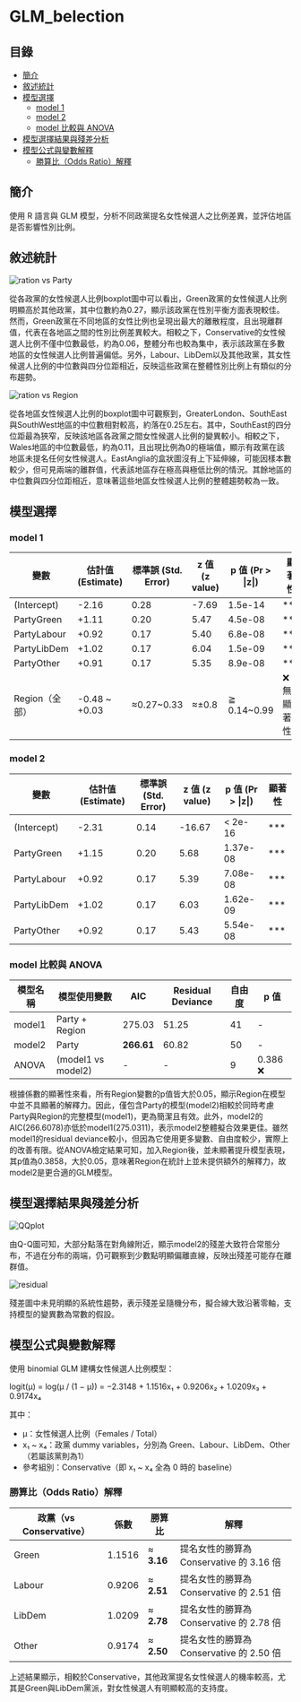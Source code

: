 # GLM_belection

## 目錄
- [簡介](#簡介)
- [敘述統計](#敘述統計)
- [模型選擇](#模型選擇)
  - [model 1](#model-1)
  - [model 2](#model-2)
  - [model 比較與 ANOVA](#model比較與ANOVA)
- [模型選擇結果與殘差分析](#模型選擇結果與殘差分析)
- [模型公式與變數解釋](#模型公式與變數解釋)
  - [勝算比（Odds Ratio）解釋](#勝算比odds-ratio解釋)

## 簡介
使用 R 語言與 GLM 模型，分析不同政黨提名女性候選人之比例差異，並評估地區是否影響性別比例。

## 敘述統計

![ration vs Party](ratio_Party.png)

從各政黨的女性候選人比例boxplot圖中可以看出，Green政黨的女性候選人比例明顯高於其他政黨，其中位數約為0.27，顯示該政黨在性別平衡方面表現較佳。然而，Green政黨在不同地區的女性比例也呈現出最大的離散程度，且出現離群值，代表在各地區之間的性別比例差異較大。相較之下，Conservative的女性候選人比例不僅中位數最低，約為0.06，整體分布也較為集中，表示該政黨在多數地區的女性候選人比例普遍偏低。另外，Labour、LibDem以及其他政黨，其女性候選人比例的中位數與四分位距相近，反映這些政黨在整體性別比例上有類似的分布趨勢。


![ration vs Region](ratio_Region.png)

從各地區女性候選人比例的boxplot圖中可觀察到，GreaterLondon、SouthEast與SouthWest地區的中位數相對較高，約落在0.25左右。其中，SouthEast的四分位距最為狹窄，反映該地區各政黨之間女性候選人比例的變異較小。相較之下，Wales地區的中位數最低，約為0.11，且出現比例為0的極端值，顯示有政黨在該地區未提名任何女性候選人。EastAnglia的盒狀圖沒有上下延伸線，可能因樣本數較少，但可見兩端的離群值，代表該地區存在極高與極低比例的情況。其餘地區的中位數與四分位距相近，意味著這些地區女性候選人比例的整體趨勢較為一致。

## 模型選擇
### model 1
| 變數       | 估計值 (Estimate) | 標準誤 (Std. Error) | z 值 (z value) | p 值 (Pr > \|z\|) | 顯著性    |
| ----------- | -------------- | ---------------- | ----- | ------------ | ------ |
| (Intercept) | -2.16          | 0.28             | -7.69 | 1.5e-14      | \*\*\* |
| PartyGreen  | +1.11          | 0.20             | 5.47  | 4.5e-08      | \*\*\* |
| PartyLabour | +0.92          | 0.17             | 5.40  | 6.8e-08      | \*\*\* |
| PartyLibDem | +1.02          | 0.17             | 6.04  | 1.5e-09      | \*\*\* |
| PartyOther  | +0.91          | 0.17             | 5.35  | 8.9e-08      | \*\*\* |
| Region（全部）  | -0.48 \~ +0.03 | ≈0.27\~0.33      | ≈±0.8 | ≧ 0.14\~0.99 | ❌ 無顯著性 |

### model 2
| 變數       | 估計值 (Estimate) | 標準誤 (Std. Error) | z 值 (z value) | p 值 (Pr > \|z\|) | 顯著性    |
| ----------- | -------------- | ---------------- | ------------- | ---------------- | ------ |
| (Intercept) | -2.31       | 0.14           | -16.67       | < 2e-16          | \*\*\* |
| PartyGreen  | +1.15        | 0.20           | 5.68         | 1.37e-08         | \*\*\* |
| PartyLabour | +0.92        | 0.17           | 5.39         | 7.08e-08         | \*\*\* |
| PartyLibDem | +1.02        | 0.17           | 6.03         | 1.62e-09         | \*\*\* |
| PartyOther  | +0.92        | 0.17           | 5.43         | 5.54e-08         | \*\*\* |

### model 比較與 ANOVA
| 模型名稱   | 模型使用變數            | AIC        | Residual Deviance | 自由度 |p 值     |
| ------ | -------------- | ---------- | ----------------- | --- |-|
| model1 | Party + Region | 275.03     | 51.25             | 41  |-|
| model2 | Party          | **266.61** | 60.82             | 50  |-|
| ANOVA  | (model1 vs model2) | -          | -           | 9  | 0.386 ❌ |

根據係數的顯著性來看，所有Region變數的p值皆大於0.05，顯示Region在模型中並不具顯著的解釋力。因此，僅包含Party的模型(model2)相較於同時考慮Party與Region的完整模型(model1)，更為簡潔且有效。此外，model2的AIC(266.6078)亦低於model1(275.0311)，表示model2整體擬合效果更佳。雖然model1的residual deviance較小，但因為它使用更多變數、自由度較少，實際上的改善有限。從ANOVA檢定結果可知，加入Region後，並未顯著提升模型表現，其p值為0.3858，大於0.05，意味著Region在統計上並未提供額外的解釋力，故model2是更合適的GLM模型。

## 模型選擇結果與殘差分析
![QQplot](QQ_plot.png)

由Q-Q圖可知，大部分點落在對角線附近，顯示model2的殘差大致符合常態分布，不過在分布的兩端，仍可觀察到少數點明顯偏離直線，反映出殘差可能存在離群值。


![residual](residual.png)

殘差圖中未見明顯的系統性趨勢，表示殘差呈隨機分布，擬合線大致沿著零軸，支持模型的變異數為常數的假設。

## 模型公式與變數解釋

使用 binomial GLM 建構女性候選人比例模型：

logit(μ) = log(μ / (1 − μ)) = −2.3148 + 1.1516x₁ + 0.9206x₂ + 1.0209x₃ + 0.9174x₄

其中：
- μ：女性候選人比例（Females / Total）
- x₁ ~ x₄：政黨 dummy variables，分別為 Green、Labour、LibDem、Other（若屬該黨則為1）
- 參考組別：Conservative（即 x₁ ~ x₄ 全為 0 時的 baseline）

### 勝算比（Odds Ratio）解釋

| 政黨（vs Conservative） | 係數  | 勝算比  | 解釋                             |
| ------------------- | ----------- | ------------------- | ------------------------------ |
| Green               | 1.1516      | ≈ **3.16**          | 提名女性的勝算為 Conservative 的 3.16 倍 |
| Labour              | 0.9206      | ≈ **2.51**          | 提名女性的勝算為 Conservative 的 2.51 倍 |
| LibDem              | 1.0209      | ≈ **2.78**          | 提名女性的勝算為 Conservative 的 2.78 倍 |
| Other               | 0.9174      | ≈ **2.50**          | 提名女性的勝算為 Conservative 的 2.50 倍 |

上述結果顯示，相較於Conservative，其他政黨提名女性候選人的機率較高，尤其是Green與LibDem黨派，對女性候選人有明顯較高的支持度。
